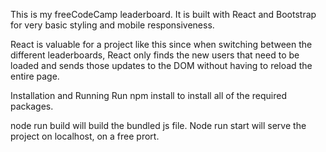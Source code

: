 This is my freeCodeCamp leaderboard. It is built with React and Bootstrap for very basic styling and mobile responsiveness.

React is valuable for a project like this since when switching between the different leaderboards, React only finds the new users that need to be loaded and sends those updates to the DOM without having to reload the entire page.

Installation and Running
Run npm install to install all of the required packages.

node run build will build the bundled js file. Node run start will serve the project on localhost, on a free prort.


